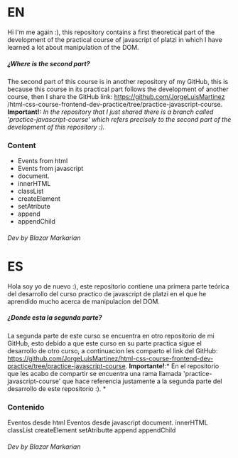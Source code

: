 # EN
Hi I'm me again :), this repository contains a first theoretical part of the development of the practical course of javascript of platzi in which I have learned a lot about manipulation of the DOM.
##### ¿Where is the second part?
The second part of this course is in another repository of my GitHub, this is because this course in its practical part follows the development of another course, then I share the GitHub link: https://github.com/JorgeLuisMartinez /html-css-course-frontend-dev-practice/tree/practice-javascript-course.
**Important!:** *In the repository that I just shared there is a branch called 'practice-javascript-course' which refers precisely to the second part of the development of this repository :).*
### Content
- Events from html
- Events from javascript
- document.
- innerHTML
- classList
- createElement
- setAtribute
- append
- appendChild
###### Dev by Blazar Markarian
# ES
Hola soy yo de nuevo :), este repositorio contiene una primera parte teórica del desarrollo del curso practico de javascript de platzi en el que he aprendido mucho acerca de manipulacion del DOM.
##### ¿Donde esta la segunda parte?
La segunda parte de este curso se encuentra en otro repositorio de mi GitHub, esto debido a que este curso en su parte practica sigue el desarrollo de otro curso, a continuacion les comparto el link del GitHub: https://github.com/JorgeLuisMartinez/html-css-course-frontend-dev-practice/tree/practice-javascript-course.
**Importante!**:* En el repositorio que les acabo de compartir se encuentra una rama llamada 'practice-javascript-course' que hace referencia justamente a la segunda parte del desarrollo de este repositorio :). *
### Contenido
Eventos desde html
Eventos desde javascript
document.
innerHTML
classList
createElement
setAtributte
append
appendChild
###### Dev by Blazar Markarian
